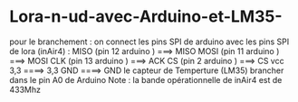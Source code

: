 # Lora-n-ud-avec-Arduino-et-LM35-
pour le branchement :
on connect les pins SPI  de arduino avec les pins SPI de lora (inAir4) :
MISO (pin 12 arduino ) ===> MISO 
MOSI (pin 11 arduino ) ===> MOSI 
CLK (pin 13 arduino ) ===> ACK
CS (pin 2 arduino ) ===> CS 
vcc 3,3 ====> 3,3 
GND ====> GND
le capteur de Temperture (LM35) brancher dans le pin A0 de Arduino 
Note : la bande opérationnelle de inAir4  est de 433Mhz
